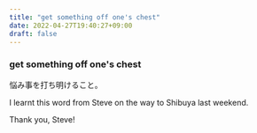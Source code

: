 ```yaml
---
title: "get something off one's chest"
date: 2022-04-27T19:40:27+09:00
draft: false
---
```


### get something off one's chest

悩み事を打ち明けること。

I learnt this word from Steve on the way to Shibuya last weekend.

Thank you, Steve!

